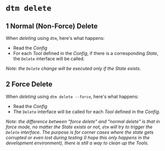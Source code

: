 #  `dtm delete`

## 1 Normal (Non-Force) Delete

When _deleting_ using `dtm`, here's what happens:

- Read the _Config_
- For each _Tool_ defined in the _Config_, if there is a corresponding _State_, the `Delete` interface will be called.

_Note: the `Delete` change will be executed only if the _State_ exists._

## 2 Force Delete

When _deleting_ using `dtm delete --force`, here's what happens:

- Read the _Config_
- The `Delete` interface will be called for each _Tool_ defined in the _Config_.

_Note: the difference between "force delete" and "normal delete" is that in force mode, no matter the _State_ exists or not, `dtm` will try to trigger the `Delete` interface. The purpose is for corner cases where the state gets corrupted or even lost during testing (I hope this only happens in the development environment), there is still a way to clean up the _Tools_._
